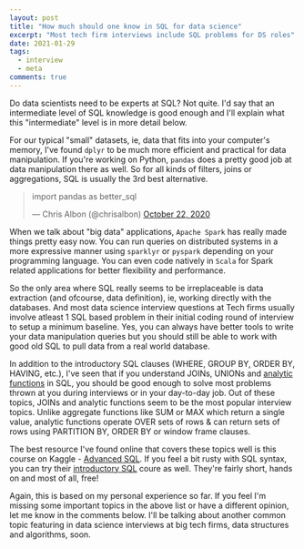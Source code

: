 ```yaml
---
layout: post
title: "How much should one know in SQL for data science"
excerpt: "Most tech firm interviews include SQL problems for DS roles"
date: 2021-01-29
tags:
  - interview
  - meta
comments: true
---
```



Do data scientists need to be experts at SQL? 
Not quite. I'd say that an intermediate level of SQL knowledge is good enough and I'll explain what this "intermediate" level is in more detail below.

For our typical "small" datasets, ie, data that fits into your computer's memory, I've found `dplyr` to be much more efficient and practical for data manipulation. If you're working on Python, `pandas` does a pretty good job at data manipulation there as well. So for all kinds of filters, joins or aggregations, SQL is usually the 3rd best alternative.

<blockquote class="twitter-tweet"><p lang="en" dir="ltr">import pandas as better_sql </p>
&mdash; Chris Albon (@chrisalbon) <a href="https://twitter.com/chrisalbon/status/1319349424145924096?ref_src=twsrc%5Etfw">October 22, 2020</a></blockquote> <script async src="https://platform.twitter.com/widgets.js" charset="utf-8"></script> 

When we talk about "big data" applications, `Apache Spark` has really made things pretty easy now. You can run queries on distributed systems in a more expressive manner using `sparklyr` or `pyspark` depending on your programming language. You can even code natively in `Scala` for Spark related applications for better flexibility and performance. 

So the only area where SQL really seems to be irreplaceable is data extraction (and ofcourse, data definition), ie, working directly with the databases. And most data science interview questions at Tech firms usually involve atleast 1 SQL based problem in their initial coding round of interview to setup a minimum baseline. Yes, you can always have better tools to write your data manipulation queries but you should still be able to work with good old SQL to pull data from a real world database.

In addition to the introductory SQL clauses (WHERE, GROUP BY, ORDER BY, HAVING, etc.), I've seen that if you understand JOINs, UNIONs and [analytic functions](https://www.kaggle.com/alexisbcook/analytic-functions) in SQL, you should be good enough to solve most problems thrown at you during interviews or in your day-to-day job. Out of these topics, JOINs and analytic functions seem to be the most popular interview topics. Unlike aggregate functions like SUM or MAX which return a single value, analytic functions operate OVER sets of rows & can return sets of rows using PARTITION BY, ORDER BY or window frame clauses.

The best resource I've found online that covers these topics well is this course on Kaggle - [Advanced SQL](https://www.kaggle.com/learn/advanced-sql). If you feel a bit rusty with SQL syntax, you can try their [introductory SQL](https://www.kaggle.com/learn/intro-to-sql) coure as well. They're fairly short, hands on and most of all, free!

Again, this is based on my personal experience so far. If you feel I'm missing some important topics in the above list or have a different opinion, let me know in the comments below. I'll be talking about another common topic featuring in data science interviews at big tech firms, data structures and algorithms, soon.